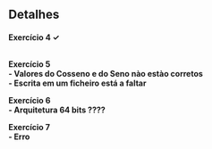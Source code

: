 <h2>Detalhes 
<h4>
Exercício 4 ✓

<br /> Exercício 5 <br />
    - Valores do Cosseno e do Seno nào estào corretos <br />
    - Escrita em um ficheiro está a faltar 

Exercício 6 <br />
    - Arquitetura 64 bits ????
    
Exercício 7 <br />
    - Erro

</h4>
